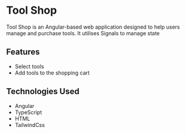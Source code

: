 # Tool Shop

Tool Shop is an Angular-based web application designed to help users manage and purchase tools. It utilises Signals to manage state

## Features

- Select tools
- Add tools to the shopping cart

## Technologies Used

- Angular
- TypeScript
- HTML
- TailwindCss
